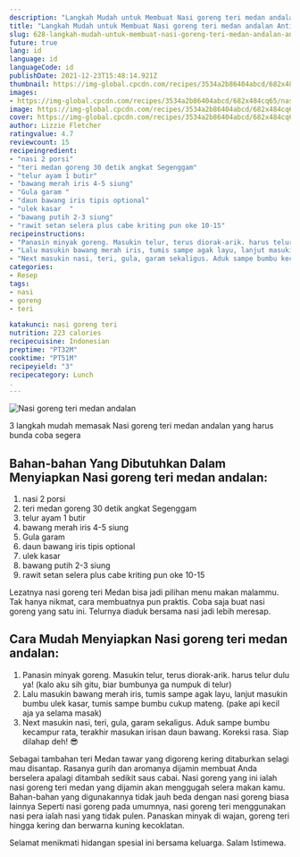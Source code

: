 ```yaml
---
description: "Langkah Mudah untuk Membuat Nasi goreng teri medan andalan Anti Gagal"
title: "Langkah Mudah untuk Membuat Nasi goreng teri medan andalan Anti Gagal"
slug: 628-langkah-mudah-untuk-membuat-nasi-goreng-teri-medan-andalan-anti-gagal
future: true
lang: id
language: id
languageCode: id
publishDate: 2021-12-23T15:48:14.921Z 
thumbnail: https://img-global.cpcdn.com/recipes/3534a2b86404abcd/682x484cq65/nasi-goreng-teri-medan-andalan-foto-resep-utama.png
images:
- https://img-global.cpcdn.com/recipes/3534a2b86404abcd/682x484cq65/nasi-goreng-teri-medan-andalan-foto-resep-utama.png
image: https://img-global.cpcdn.com/recipes/3534a2b86404abcd/682x484cq65/nasi-goreng-teri-medan-andalan-foto-resep-utama.png
cover: https://img-global.cpcdn.com/recipes/3534a2b86404abcd/682x484cq65/nasi-goreng-teri-medan-andalan-foto-resep-utama.png
author: Lizzie Fletcher
ratingvalue: 4.7
reviewcount: 15
recipeingredient:
- "nasi 2 porsi"
- "teri medan goreng 30 detik angkat Segenggam"
- "telur ayam 1 butir"
- "bawang merah iris 4-5 siung"
- "Gula garam "
- "daun bawang iris tipis optional"
- "ulek kasar  "
- "bawang putih 2-3 siung"
- "rawit setan selera plus cabe kriting pun oke 10-15"
recipeinstructions:
- "Panasin minyak goreng. Masukin telur, terus diorak-arik. harus telur dulu ya! (kalo aku sih gitu, biar bumbunya ga numpuk di telur)"
- "Lalu masukin bawang merah iris, tumis sampe agak layu, lanjut masukin bumbu ulek kasar, tumis sampe bumbu cukup mateng. (pake api kecil aja ya selama masak)"
- "Next masukin nasi, teri, gula, garam sekaligus. Aduk sampe bumbu kecampur rata, terakhir masukan irisan daun bawang. Koreksi rasa. Siap dilahap deh! 😎"
categories:
- Resep
tags:
- nasi
- goreng
- teri

katakunci: nasi goreng teri 
nutrition: 223 calories
recipecuisine: Indonesian
preptime: "PT32M"
cooktime: "PT51M"
recipeyield: "3"
recipecategory: Lunch
. 
---
```



![Nasi goreng teri medan andalan](https://img-global.cpcdn.com/recipes/3534a2b86404abcd/682x484cq65/nasi-goreng-teri-medan-andalan-foto-resep-utama.png)

3 langkah mudah memasak  Nasi goreng teri medan andalan yang harus bunda coba segera

<!--inarticleads1-->

## Bahan-bahan Yang Dibutuhkan Dalam Menyiapkan Nasi goreng teri medan andalan:

1. nasi 2 porsi
1. teri medan goreng 30 detik angkat Segenggam
1. telur ayam 1 butir
1. bawang merah iris 4-5 siung
1. Gula garam 
1. daun bawang iris tipis optional
1. ulek kasar  
1. bawang putih 2-3 siung
1. rawit setan selera plus cabe kriting pun oke 10-15

Lezatnya nasi goreng teri Medan bisa jadi pilihan menu makan malammu. Tak hanya nikmat, cara membuatnya pun praktis. Coba saja buat nasi goreng yang satu ini. Telurnya diaduk bersama nasi jadi lebih meresap. 

<!--inarticleads2-->

## Cara Mudah Menyiapkan Nasi goreng teri medan andalan:

1. Panasin minyak goreng. Masukin telur, terus diorak-arik. harus telur dulu ya! (kalo aku sih gitu, biar bumbunya ga numpuk di telur)
1. Lalu masukin bawang merah iris, tumis sampe agak layu, lanjut masukin bumbu ulek kasar, tumis sampe bumbu cukup mateng. (pake api kecil aja ya selama masak)
1. Next masukin nasi, teri, gula, garam sekaligus. Aduk sampe bumbu kecampur rata, terakhir masukan irisan daun bawang. Koreksi rasa. Siap dilahap deh! 😎


Sebagai tambahan teri Medan tawar yang digoreng kering ditaburkan selagi mau disantap. Rasanya gurih dan aromanya dijamin membuat Anda berselera apalagi ditambah sedikit saus cabai. Nasi goreng yang ini ialah nasi goreng teri medan yang dijamin akan menggugah selera makan kamu. Bahan-bahan yang digunakannya tidak jauh beda dengan nasi goreng biasa lainnya Seperti nasi goreng pada umumnya, nasi goreng teri menggunakan nasi pera ialah nasi yang tidak pulen. Panaskan minyak di wajan, goreng teri hingga kering dan berwarna kuning kecoklatan. 

Selamat menikmati hidangan spesial ini bersama keluarga. Salam Istimewa.
